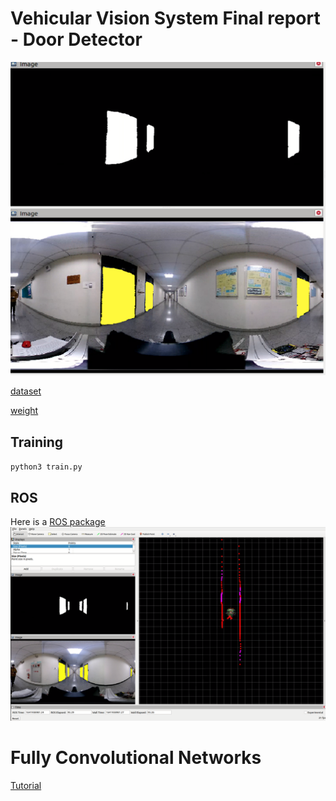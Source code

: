 # Vehicular Vision System Final report - Door Detector
![](image/FCN.png)

[dataset](https://drive.google.com/file/d/1ZMPC3CnlHRTmmfyeaH7G8GxcT60AcDgi/view?usp=sharing)

[weight](https://drive.google.com/file/d/105TI8N8b042_xvk49hJbGaZiSoNHaGi4/view?usp=sharing)

## Training
`python3 train.py`

## ROS
Here is a [ROS package](ROS/FCN_door_detector)
![](image/ROS.png)

# Fully Convolutional Networks
[Tutorial](https://drive.google.com/drive/u/1/folders/1P6asV3aCKYl8luQsDa3Y2gQXgmr9ViNu)
